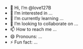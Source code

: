- 👋 Hi, I’m @love127B
- 👀 I’m interested in ...
- 🌱 I’m currently learning ...
- 💞️ I’m looking to collaborate on ...
- 📫 How to reach me ...
- 😄 Pronouns: ...
- ⚡ Fun fact: ...

<!---
love127B/love127B is a ✨ special ✨ repository because its `README.md` (this file) appears on your GitHub profile.
You can click the Preview link to take a look at your changes.
--->
